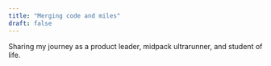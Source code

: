 ```yaml
---
title: "Merging code and miles"
draft: false
---
```

Sharing my journey as a product leader, midpack ultrarunner, and student of life.